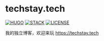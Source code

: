 # techstay.tech

[![HUGO](https://img.shields.io/badge/FRAMEWORK-HUGO-blue?style=for-the-badge&logo=hugo)](https://gohugo.io)
[![STACK](https://img.shields.io/badge/THEME-STACK-green?style=for-the-badge&logo=hugo)](https://github.com/CaiJimmy/hugo-theme-stack)
[![LICENSE](https://img.shields.io/badge/LICENSE-CC--BY--NC--ND%204.0-orange?style=for-the-badge)](https://creativecommons.org/licenses/by-nc-nd/4.0/deed.zh)

我的独立博客，欢迎来玩 <https://techstay.tech>
